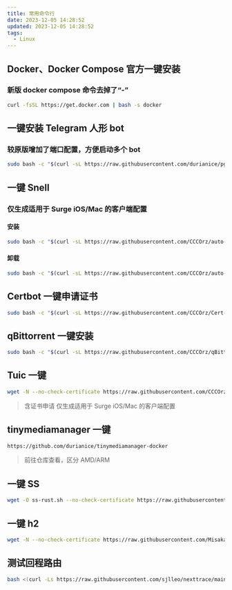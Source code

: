 ```yaml
---
title: 常用命令行
date: 2023-12-05 14:28:52
updated: 2023-12-05 14:28:52
tags:
  - Linux
---
```

## Docker、Docker Compose 官方一键安装
### 新版 docker compose 命令去掉了“-”
```bash
curl -fsSL https://get.docker.com | bash -s docker
```

## 一键安装 Telegram 人形 bot
### 较原版增加了端口配置，方便启动多个 bot
```bash
sudo bash -c "$(curl -sL https://raw.githubusercontent.com/durianice/pgp-install/main/docker-install.sh)"
```

## 一键 Snell
### 仅生成适用于 Surge iOS/Mac 的客户端配置
#### 安装
```bash
sudo bash -c "$(curl -sL https://raw.githubusercontent.com/CCCOrz/auto-snell/main/install.sh)"
```
#### 卸载
```bash
sudo bash -c "$(curl -sL https://raw.githubusercontent.com/CCCOrz/auto-snell/main/uninstall.sh)"
```
## Certbot 一键申请证书
```bash
sudo bash -c "$(curl -sL https://raw.githubusercontent.com/CCCOrz/Cert-Cluster/main/start.sh)"
```

## qBittorrent 一键安装
```bash
sudo bash -c "$(curl -sL https://raw.githubusercontent.com/CCCOrz/qBittorrent-install/main/qBittorrent-install.sh)"
```

## Tuic 一键
```bash
wget -N --no-check-certificate https://raw.githubusercontent.com/CCCOrz/auto-tuic/main/tuic.sh && bash tuic.sh
```

> 含证书申请
> 仅生成适用于 Surge iOS/Mac 的客户端配置
## tinymediamanager 一键
```bash
https://github.com/durianice/tinymediamanager-docker
```

> 前往仓库查看，区分 AMD/ARM
## 一键 SS
```bash
wget -O ss-rust.sh --no-check-certificate https://raw.githubusercontent.com/xOS/Shadowsocks-Rust/master/ss-rust.sh && chmod +x ss-rust.sh && ./ss-rust.sh
```

## 一键 h2
```bash
wget -N --no-check-certificate https://raw.githubusercontent.com/Misaka-blog/hysteria-install/main/hy2/hysteria.sh && bash hysteria.sh
```

## 测试回程路由
```bash
bash <(curl -Ls https://raw.githubusercontent.com/sjlleo/nexttrace/main/nt_install.sh)
```

